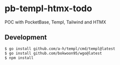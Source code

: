 # pb-templ-htmx-todo
POC with PocketBase, Templ, Tailwind and HTMX

## Development

```sh
$ go install github.com/a-h/templ/cmd/templ@latest
$ go install github.com/bokwoon95/wgo@latest
$ npm install
```
